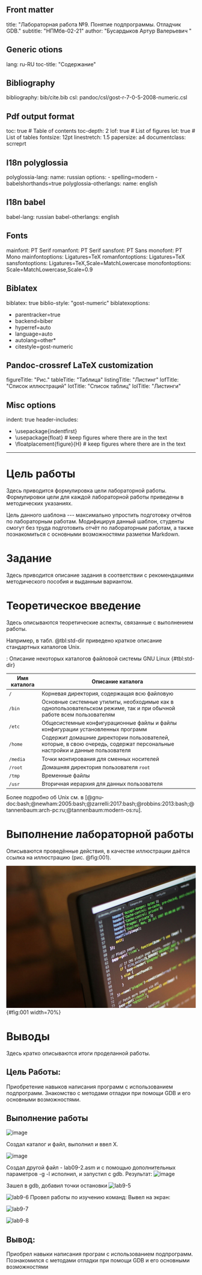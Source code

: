 ## Front matter
title: "Лабораторная работа №9. Понятие подпрограммы. Отладчик GDB."
subtitle: "НПМбв-02-21"
author: "Бусардыков Артур Валерьевич "

## Generic otions
lang: ru-RU
toc-title: "Содержание"

## Bibliography
bibliography: bib/cite.bib
csl: pandoc/csl/gost-r-7-0-5-2008-numeric.csl

## Pdf output format
toc: true # Table of contents
toc-depth: 2
lof: true # List of figures
lot: true # List of tables
fontsize: 12pt
linestretch: 1.5
papersize: a4
documentclass: scrreprt
## I18n polyglossia
polyglossia-lang:
  name: russian
  options:
	- spelling=modern
	- babelshorthands=true
polyglossia-otherlangs:
  name: english
## I18n babel
babel-lang: russian
babel-otherlangs: english
## Fonts
mainfont: PT Serif
romanfont: PT Serif
sansfont: PT Sans
monofont: PT Mono
mainfontoptions: Ligatures=TeX
romanfontoptions: Ligatures=TeX
sansfontoptions: Ligatures=TeX,Scale=MatchLowercase
monofontoptions: Scale=MatchLowercase,Scale=0.9
## Biblatex
biblatex: true
biblio-style: "gost-numeric"
biblatexoptions:
  - parentracker=true
  - backend=biber
  - hyperref=auto
  - language=auto
  - autolang=other*
  - citestyle=gost-numeric
## Pandoc-crossref LaTeX customization
figureTitle: "Рис."
tableTitle: "Таблица"
listingTitle: "Листинг"
lofTitle: "Список иллюстраций"
lotTitle: "Список таблиц"
lolTitle: "Листинги"
## Misc options
indent: true
header-includes:
  - \usepackage{indentfirst}
  - \usepackage{float} # keep figures where there are in the text
  - \floatplacement{figure}{H} # keep figures where there are in the text
---

# Цель работы

Здесь приводится формулировка цели лабораторной работы. Формулировки
цели для каждой лабораторной работы приведены в методических
указаниях.

Цель данного шаблона --- максимально упростить подготовку отчётов по
лабораторным работам.  Модифицируя данный шаблон, студенты смогут без
труда подготовить отчёт по лабораторным работам, а также познакомиться
с основными возможностями разметки Markdown.

# Задание

Здесь приводится описание задания в соответствии с рекомендациями
методического пособия и выданным вариантом.

# Теоретическое введение

Здесь описываются теоретические аспекты, связанные с выполнением работы.

Например, в табл. @tbl:std-dir приведено краткое описание стандартных каталогов Unix.

: Описание некоторых каталогов файловой системы GNU Linux {#tbl:std-dir}

| Имя каталога | Описание каталога                                                                                                          |
|--------------|----------------------------------------------------------------------------------------------------------------------------|
| `/`          | Корневая директория, содержащая всю файловую                                                                               |
| `/bin `      | Основные системные утилиты, необходимые как в однопользовательском режиме, так и при обычной работе всем пользователям     |
| `/etc`       | Общесистемные конфигурационные файлы и файлы конфигурации установленных программ                                           |
| `/home`      | Содержит домашние директории пользователей, которые, в свою очередь, содержат персональные настройки и данные пользователя |
| `/media`     | Точки монтирования для сменных носителей                                                                                   |
| `/root`      | Домашняя директория пользователя  `root`                                                                                   |
| `/tmp`       | Временные файлы                                                                                                            |
| `/usr`       | Вторичная иерархия для данных пользователя                                                                                 |

Более подробно об Unix см. в [@gnu-doc:bash;@newham:2005:bash;@zarrelli:2017:bash;@robbins:2013:bash;@tannenbaum:arch-pc:ru;@tannenbaum:modern-os:ru].

# Выполнение лабораторной работы

Описываются проведённые действия, в качестве иллюстрации даётся ссылка на иллюстрацию (рис. @fig:001).

![Название рисунка](image/placeimg_800_600_tech.jpg){#fig:001 width=70%}

# Выводы

Здесь кратко описываются итоги проделанной работы.



## Цель Работы:
Приобретение навыков написания программ с использованием подпрограмм. Знакомство
с методами отладки при помощи GDB и его основными возможностями.


## Выполнение работы

![image](https://github.com/arturbusardykov/arch-pc/assets/98996689/b006633c-3ef3-4cb7-ad41-06cb03c0f519)

Создал каталог и файл, выполнил и ввел X.

![image](https://github.com/arturbusardykov/arch-pc/assets/98996689/77d06d07-8f29-4887-a5ac-9730c3f72ee6)

Создал другой файл - lab09-2.asm и с помощью дополнительных параметров -g -l исполнил, и запустил с gdb.
Результат:
![image](https://github.com/arturbusardykov/arch-pc/assets/98996689/97ac3273-fc1d-4670-8298-a51f60bf8438)

Зашел в gdb, добавил точки остановки
![lab9-5](https://github.com/arturbusardykov/arch-pc/assets/98996689/05386f88-49f5-4c7a-90fd-caf741abbe31)



![lab9-6](https://github.com/arturbusardykov/arch-pc/assets/98996689/42876f33-c4f1-4b7d-a84b-d15dfe774956)
Провел работы по изучению команд:
Вывел на экран:

![lab9-7](https://github.com/arturbusardykov/arch-pc/assets/98996689/aec6ed1f-6b0f-4616-94a7-c58ec8e45ed6)

![lab9-8](https://github.com/arturbusardykov/arch-pc/assets/98996689/b3f7a39e-48eb-4963-8a06-f6a0d3fb1d3f)

## Вывод:
Приобрел навыки написания програм с использованием подпрограмм. 
Познакомился с методами отладки при помощи GDB и его основными возможностями 
